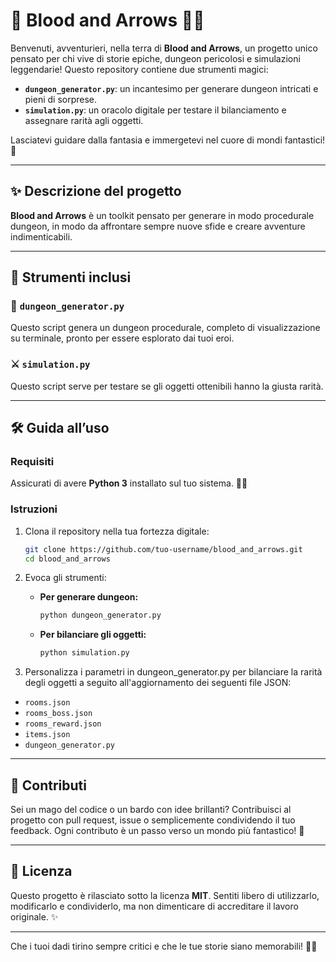 # 🐉 **Blood and Arrows** 🧙‍♂️

Benvenuti, avventurieri, nella terra di **Blood and Arrows**, un progetto unico pensato per chi vive di storie epiche, dungeon pericolosi e simulazioni leggendarie! Questo repository contiene due strumenti magici:

- **`dungeon_generator.py`**: un incantesimo per generare dungeon intricati e pieni di sorprese.
- **`simulation.py`**: un oracolo digitale per testare il bilanciamento e assegnare rarità agli oggetti.

Lasciatevi guidare dalla fantasia e immergetevi nel cuore di mondi fantastici! 🌌

---

## ✨ **Descrizione del progetto**

**Blood and Arrows** è un toolkit pensato per generare in modo procedurale dungeon, in modo da affrontare sempre nuove sfide e creare avventure indimenticabili.

---

## 📜 **Strumenti inclusi**

### 🏰 `dungeon_generator.py`

Questo script genera un dungeon procedurale, completo di visualizzazione su terminale, pronto per essere esplorato dai tuoi eroi.

### ⚔️ `simulation.py`

Questo script serve per testare se gli oggetti ottenibili hanno la giusta rarità.

---

## 🛠️ **Guida all’uso**

### Requisiti

Assicurati di avere **Python 3** installato sul tuo sistema. 🧙‍♀️

### Istruzioni

1. Clona il repository nella tua fortezza digitale:
   ```bash
   git clone https://github.com/tuo-username/blood_and_arrows.git
   cd blood_and_arrows
   ```

2. Evoca gli strumenti:
   - **Per generare dungeon:**
     ```bash
     python dungeon_generator.py
     ```
   - **Per bilanciare gli oggetti:**
     ```bash
     python simulation.py
     ```

3. Personalizza i parametri in dungeon_generator.py per bilanciare la rarità degli oggetti a seguito all'aggiornamento dei seguenti file JSON:
- `rooms.json`
- `rooms_boss.json`
- `rooms_reward.json`
- `items.json`
- `dungeon_generator.py`

---

## 🌌 **Contributi**

Sei un mago del codice o un bardo con idee brillanti? Contribuisci al progetto con pull request, issue o semplicemente condividendo il tuo feedback. Ogni contributo è un passo verso un mondo più fantastico! 🌟

---

## 📜 **Licenza**

Questo progetto è rilasciato sotto la licenza **MIT**. Sentiti libero di utilizzarlo, modificarlo e condividerlo, ma non dimenticare di accreditare il lavoro originale. ✨

---

Che i tuoi dadi tirino sempre critici e che le tue storie siano memorabili! 🏰✨

